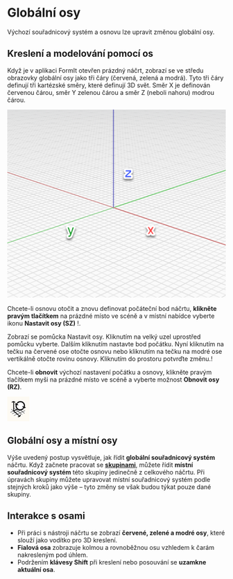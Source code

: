 # Globální osy

Výchozí souřadnicový systém a osnovu lze upravit změnou globální osy.

## Kreslení a modelování pomocí os

Když je v aplikaci FormIt otevřen prázdný náčrt, zobrazí se ve středu obrazovky globální osy jako tři čáry (červená, zelená a modrá). Tyto tři čáry definují tři kartézské směry, které definují 3D svět. Směr X je definován červenou čárou, směr Y zelenou čárou a směr Z (neboli nahoru) modrou čárou.

![](../.gitbook/assets/axis.png)

Chcete-li osnovu otočit a znovu definovat počáteční bod náčrtu, **klikněte pravým tlačítkem** na prázdné místo ve scéně a v místní nabídce vyberte ikonu **Nastavit osy (SZ)** \![](<../.gitbook/assets/guid-d035d02f-480d-44a2-ae80-4b4fbf3a6117-low (1).png>).

Zobrazí se pomůcka Nastavit osy. Kliknutím na velký uzel uprostřed pomůcku vyberte. Dalším kliknutím nastavte bod počátku. Nyní kliknutím na tečku na červené ose otočte osnovu nebo kliknutím na tečku na modré ose vertikálně otočte rovinu osnovy. Kliknutím do prostoru potvrďte změnu.\![](../.gitbook/assets/2021-01-14\_12-30-10.gif)

Chcete-li **obnovit** výchozí nastavení počátku a osnovy, klikněte pravým tlačítkem myši na prázdné místo ve scéně a vyberte možnost **Obnovit osy (RZ)**.

![](../.gitbook/assets/guid-eb26f44b-70b2-404a-8a7c-57d094d888c3-low.png)

## Globální osy a místní osy

Výše uvedený postup vysvětluje, jak řídit **globální souřadnicový systém** náčrtu. Když začnete pracovat se [**skupinami**](groups.md), můžete řídit **místní souřadnicový systém** této skupiny jedinečně z celkového náčrtu. Při úpravách skupiny můžete upravovat místní souřadnicový systém podle stejných kroků jako výše – tyto změny se však budou týkat pouze dané skupiny.

## Interakce s osami

* Při práci s nástroji náčrtu se zobrazí **červené, zelené a modré osy**, které slouží jako vodítko pro 3D kreslení.
* **Fialová osa** zobrazuje kolmou a rovnoběžnou osu vzhledem k čarám nakresleným pod úhlem.
* Podržením **klávesy Shift** při kreslení nebo posouvání se **uzamkne aktuální osa**.
